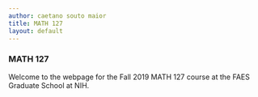 ```yaml
---
author: caetano souto maior
title: MATH 127
layout: default
---
```


### MATH 127

Welcome to the webpage for the Fall 2019 MATH 127 course at the FAES Graduate School at NIH.
